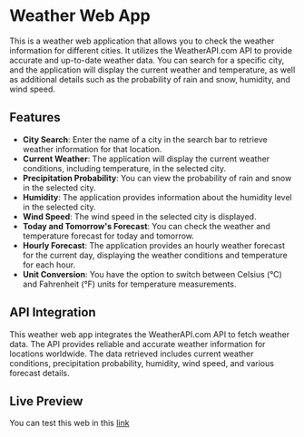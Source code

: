 # Weather Web App

This is a weather web application that allows you to check the weather information for different cities. It utilizes the WeatherAPI.com API to provide accurate and up-to-date weather data. You can search for a specific city, and the application will display the current weather and temperature, as well as additional details such as the probability of rain and snow, humidity, and wind speed.

## Features

- **City Search**: Enter the name of a city in the search bar to retrieve weather information for that location.
- **Current Weather**: The application will display the current weather conditions, including temperature, in the selected city.
- **Precipitation Probability**: You can view the probability of rain and snow in the selected city.
- **Humidity**: The application provides information about the humidity level in the selected city.
- **Wind Speed**: The wind speed in the selected city is displayed.
- **Today and Tomorrow's Forecast**: You can check the weather and temperature forecast for today and tomorrow.
- **Hourly Forecast**: The application provides an hourly weather forecast for the current day, displaying the weather conditions and temperature for each hour.
- **Unit Conversion**: You have the option to switch between Celsius (°C) and Fahrenheit (°F) units for temperature measurements.

## API Integration

This weather web app integrates the WeatherAPI.com API to fetch weather data. The API provides reliable and accurate weather information for locations worldwide. The data retrieved includes current weather conditions, precipitation probability, humidity, wind speed, and various forecast details.

## Live Preview

You can test this web in this [link](https://valentave.github.io/Weather-App/)
